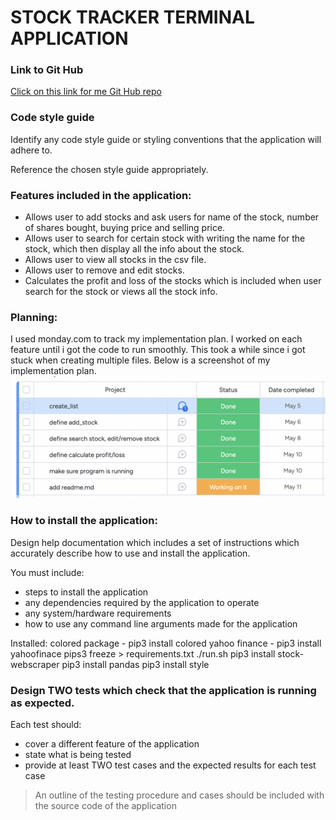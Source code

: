 # STOCK TRACKER TERMINAL APPLICATION

### Link to Git Hub
[Click on this link for me Git Hub repo](https://github.com/MeikaPonnan/T1A3)

### Code style guide
Identify any code style guide or styling conventions that the application will adhere to.

Reference the chosen style guide appropriately.


### Features included in the application:
- Allows user to add stocks and ask users for name of the stock, number of shares bought, buying price and selling price.
- Allows user to search for certain stock with writing the name for the stock, which then display all the info about the stock.
- Allows user to view all stocks in the csv file.
- Allows user to remove and edit stocks.
- Calculates the profit and loss of the stocks which is included when user search for the stock or views all the stock info.


### Planning:
I used monday.com to track my implementation plan.
I worked on each feature until i got the code to run smoothly. This took a while since i got stuck when creating multiple files.
Below is a screenshot of my implementation plan.
![Plan](images/task_management.png)


### How to install the application:


Design help documentation which includes a set of instructions which accurately describe how to use and install the application.

You must include:
- steps to install the application
- any dependencies required by the application to operate
- any system/hardware requirements
- how to use any command line arguments made for the application

Installed:
colored package - pip3 install colored
yahoo finance - pip3 install yahoofinace
pips3 freeze > requirements.txt 
        ./run.sh
pip3 install stock-webscraper
pip3 install pandas
pip3 install style



### Design TWO tests which check that the application is running as expected.

Each test should:
- cover a different feature of the application
- state what is being tested
- provide at least TWO test cases and the expected results for each test case

> An outline of the testing procedure and cases should be included with the source code of the application

